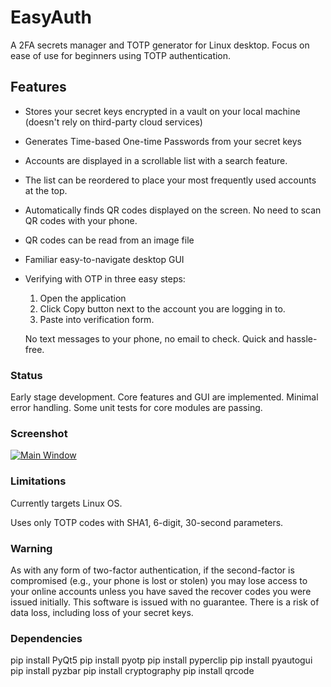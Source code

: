 # EasyAuth
A 2FA secrets manager and TOTP generator for Linux desktop.
Focus on ease of use for beginners using TOTP authentication. 

## Features
 - Stores your secret keys encrypted in a vault on your local machine (doesn't rely on third-party cloud services)
 - Generates Time-based One-time Passwords from your secret keys
 - Accounts are displayed in a scrollable list with a search feature.
 - The list can be reordered to place your most frequently used accounts at the top.
 - Automatically finds QR codes displayed on the screen.  No need to scan QR codes with your phone.
 - QR codes can be read from an image file
 - Familiar easy-to-navigate desktop GUI
 - Verifying with OTP in three easy steps: 
   1. Open the application  
   2. Click Copy button next to the account you are logging in to. 
   3. Paste into verification form.
 
   No text messages to your phone, no email to check. Quick and hassle-free.


### Status
Early stage development.  Core features and GUI are implemented.  Minimal error handling.  Some unit tests for core modules are passing.

### Screenshot

[![Main Window](https://i.postimg.cc/8zfHwgb5/Screenshot-from-2025-01-08-21-46-10.png)](https://postimg.cc/4YZVNMqk)

### Limitations

Currently targets Linux OS.

Uses only TOTP codes with SHA1, 6-digit, 30-second parameters.

### Warning
As with any form of two-factor authentication, if the second-factor is compromised (e.g., your phone is lost or stolen) 
you may lose access to your online accounts unless you have saved the recover codes you were issued initially. 
This software is issued with no guarantee.  There is a risk of data loss, including loss of your secret keys.

### Dependencies
pip install PyQt5
pip install pyotp
pip install pyperclip
pip install pyautogui
pip install pyzbar
pip install cryptography
pip install qrcode

